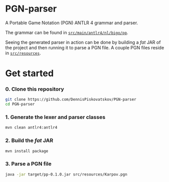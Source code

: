 # PGN-parser

A Portable Game Notation (PGN) ANTLR 4 grammar and parser.

The grammar can be found in 
[`src/main/antlr4/nl/bigo/pp`](https://github.com/DennisPiskovatskov/PGN-parser/tree/master/src/main/antlr4/nl/bigo/pp).

Seeing the generated parser in action can be done by building
a *fat* JAR of the project and then running it to parse a PGN
file. A couple PGN files reside in 
[`src/resources`](https://github.com/DennisPiskovatskov/PGN-parser/tree/master/src/resources).

# Get started

### 0. Clone this repository

```bash
git clone https://github.com/DennisPiskovatskov/PGN-parser
cd PGN-parser
```

### 1. Generate the lexer and parser classes

```bash
mvn clean antlr4:antlr4
```

### 2. Build the *fat* JAR

```bash
mvn install package
```

### 3. Parse a PGN file

```bash
java -jar target/pp-0.1.0.jar src/resources/Karpov.pgn
```
